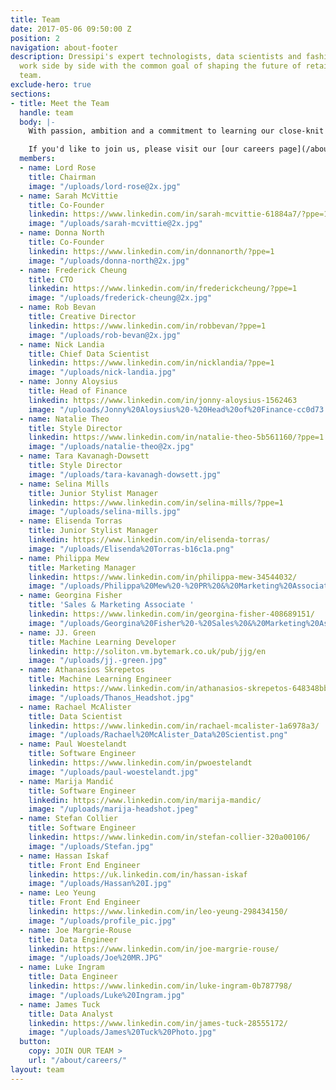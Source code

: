 ```yaml
---
title: Team
date: 2017-05-06 09:50:00 Z
position: 2
navigation: about-footer
description: Dressipi's expert technologists, data scientists and fashion stylists
  work side by side with the common goal of shaping the future of retail. Meet the
  team.
exclude-hero: true
sections:
- title: Meet the Team
  handle: team
  body: |-
    With passion, ambition and a commitment to learning our close-knit team support, challenge and inspire each other every day. Our expert technologists, data scientists and fashion stylists work side by side with the common goal of helping the fashion industry change.

    If you'd like to join us, please visit our [our careers page](/about/careers/) to see what roles we are hiring for.
  members:
  - name: Lord Rose
    title: Chairman
    image: "/uploads/lord-rose@2x.jpg"
  - name: Sarah McVittie
    title: Co-Founder
    linkedin: https://www.linkedin.com/in/sarah-mcvittie-61884a7/?ppe=1
    image: "/uploads/sarah-mcvittie@2x.jpg"
  - name: Donna North
    title: Co-Founder
    linkedin: https://www.linkedin.com/in/donnanorth/?ppe=1
    image: "/uploads/donna-north@2x.jpg"
  - name: Frederick Cheung
    title: CTO
    linkedin: https://www.linkedin.com/in/frederickcheung/?ppe=1
    image: "/uploads/frederick-cheung@2x.jpg"
  - name: Rob Bevan
    title: Creative Director
    linkedin: https://www.linkedin.com/in/robbevan/?ppe=1
    image: "/uploads/rob-bevan@2x.jpg"
  - name: Nick Landia
    title: Chief Data Scientist
    linkedin: https://www.linkedin.com/in/nicklandia/?ppe=1
    image: "/uploads/nick-landia.jpg"
  - name: Jonny Aloysius
    title: Head of Finance
    linkedin: https://www.linkedin.com/in/jonny-aloysius-1562463
    image: "/uploads/Jonny%20Aloysius%20-%20Head%20of%20Finance-cc0d73.jpg"
  - name: Natalie Theo
    title: Style Director
    linkedin: https://www.linkedin.com/in/natalie-theo-5b561160/?ppe=1
    image: "/uploads/natalie-theo@2x.jpg"
  - name: Tara Kavanagh-Dowsett
    title: Style Director
    image: "/uploads/tara-kavanagh-dowsett.jpg"
  - name: Selina Mills
    title: Junior Stylist Manager
    linkedin: https://www.linkedin.com/in/selina-mills/?ppe=1
    image: "/uploads/selina-mills.jpg"
  - name: Elisenda Torras
    title: Junior Stylist Manager
    linkedin: https://www.linkedin.com/in/elisenda-torras/
    image: "/uploads/Elisenda%20Torras-b16c1a.png"
  - name: Philippa Mew
    title: Marketing Manager
    linkedin: https://www.linkedin.com/in/philippa-mew-34544032/
    image: "/uploads/Philippa%20Mew%20-%20PR%20&%20Marketing%20Associate.jpg"
  - name: Georgina Fisher
    title: 'Sales & Marketing Associate '
    linkedin: https://www.linkedin.com/in/georgina-fisher-408689151/
    image: "/uploads/Georgina%20Fisher%20-%20Sales%20&%20Marketing%20Associate.jpg"
  - name: JJ. Green
    title: Machine Learning Developer
    linkedin: http://soliton.vm.bytemark.co.uk/pub/jjg/en
    image: "/uploads/jj.-green.jpg"
  - name: Athanasios Skrepetos
    title: Machine Learning Engineer
    linkedin: https://www.linkedin.com/in/athanasios-skrepetos-648348bb/
    image: "/uploads/Thanos_Headshot.jpg"
  - name: Rachael McAlister
    title: Data Scientist
    linkedin: https://www.linkedin.com/in/rachael-mcalister-1a6978a3/
    image: "/uploads/Rachael%20McAlister_Data%20Scientist.png"
  - name: Paul Woestelandt
    title: Software Engineer
    linkedin: https://www.linkedin.com/in/pwoestelandt
    image: "/uploads/paul-woestelandt.jpg"
  - name: Marija Mandić
    title: Software Engineer
    linkedin: https://www.linkedin.com/in/marija-mandic/
    image: "/uploads/marija-headshot.jpeg"
  - name: Stefan Collier
    title: Software Engineer
    linkedin: https://www.linkedin.com/in/stefan-collier-320a00106/
    image: "/uploads/Stefan.jpg"
  - name: Hassan Iskaf
    title: Front End Engineer
    linkedin: https://uk.linkedin.com/in/hassan-iskaf
    image: "/uploads/Hassan%20I.jpg"
  - name: Leo Yeung
    title: Front End Engineer
    linkedin: https://www.linkedin.com/in/leo-yeung-298434150/
    image: "/uploads/profile_pic.jpg"
  - name: Joe Margrie-Rouse
    title: Data Engineer
    linkedin: https://www.linkedin.com/in/joe-margrie-rouse/
    image: "/uploads/Joe%20MR.JPG"
  - name: Luke Ingram
    title: Data Engineer
    linkedin: https://www.linkedin.com/in/luke-ingram-0b787798/
    image: "/uploads/Luke%20Ingram.jpg"
  - name: James Tuck
    title: Data Analyst
    linkedin: https://www.linkedin.com/in/james-tuck-28555172/
    image: "/uploads/James%20Tuck%20Photo.jpg"
  button:
    copy: JOIN OUR TEAM >
    url: "/about/careers/"
layout: team
---
```


